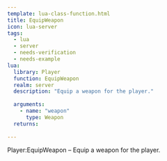 ```yaml
---
template: lua-class-function.html
title: EquipWeapon
icon: lua-server
tags:
  - lua
  - server
  - needs-verification
  - needs-example
lua:
  library: Player
  function: EquipWeapon
  realm: server
  description: "Equip a weapon for the player."
  
  arguments:
    - name: "weapon"
      type: Weapon
  returns:
    
---
```


<div class="lua__search__keywords">
Player:EquipWeapon &#x2013; Equip a weapon for the player.
</div>
